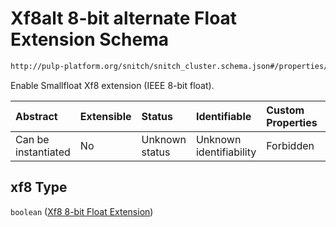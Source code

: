 # Xf8alt 8-bit alternate Float Extension Schema

```txt
http://pulp-platform.org/snitch/snitch_cluster.schema.json#/properties/hives/items/properties/cores/items/properties/xf8
```

Enable Smallfloat Xf8 extension (IEEE 8-bit float).

| Abstract            | Extensible | Status         | Identifiable            | Custom Properties | Additional Properties | Access Restrictions | Defined In                                                                       |
| :------------------ | :--------- | :------------- | :---------------------- | :---------------- | :-------------------- | :------------------ | :------------------------------------------------------------------------------- |
| Can be instantiated | No         | Unknown status | Unknown identifiability | Forbidden         | Allowed               | none                | [snitch_cluster.schema.json*](snitch_cluster.schema.json "open original schema") |

## xf8 Type

`boolean` ([Xf8 8-bit Float Extension](snitch_cluster-properties-hives-hive-description-properties-cores-core-description-properties-xf8-8-bit-float-extension.md))
